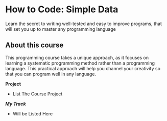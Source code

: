 How to Code: Simple Data
=====================

Learn the secret to writing well-tested and easy to improve programs, that will set you up to master any programming language

 About this course
--------------------
This programming course takes a unique approach, as it focuses on learning a systematic programming method rather than a programming language. This practical approach will help you channel your creativity so that you can program well in any language.

**Project**
- List The Course Project

**_My Track_**
- Will be Listed Here 
